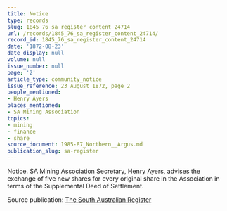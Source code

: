 ```yaml
---
title: Notice
type: records
slug: 1845_76_sa_register_content_24714
url: /records/1845_76_sa_register_content_24714/
record_id: 1845_76_sa_register_content_24714
date: '1872-08-23'
date_display: null
volume: null
issue_number: null
page: '2'
article_type: community_notice
issue_reference: 23 August 1872, page 2
people_mentioned:
- Henry Ayers
places_mentioned:
- SA Mining Association
topics:
- mining
- finance
- share
source_document: 1985-87_Northern__Argus.md
publication_slug: sa-register
---
```


Notice.  SA Mining Association Secretary, Henry Ayers, advises the exchange of five new shares for every original share in the Association in terms of the Supplemental Deed of Settlement.

Source publication: [The South Australian Register](/publications/sa-register/)
